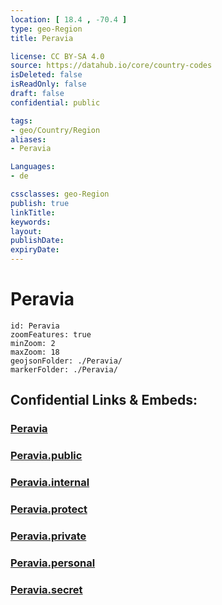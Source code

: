 ```yaml
---
location: [ 18.4 , -70.4 ] 
type: geo-Region
title: Peravia

license: CC BY-SA 4.0
source: https://datahub.io/core/country-codes
isDeleted: false
isReadOnly: false
draft: false
confidential: public

tags:
- geo/Country/Region
aliases:
- Peravia

Languages:
- de

cssclasses: geo-Region
publish: true
linkTitle: 
keywords: 
layout: 
publishDate: 
expiryDate: 
---
```


# Peravia

```leaflet
id: Peravia
zoomFeatures: true 
minZoom: 2 
maxZoom: 18
geojsonFolder: ./Peravia/
markerFolder: ./Peravia/
```


## Confidential Links & Embeds: 

### [Peravia](/_Standards/Earth/Continent/America~Caribbean/Dominican_Rep/provinces~Dominican_Rep/Peravia.md) 

### [Peravia.public](/_public/Earth/Continent/America~Caribbean/Dominican_Rep/provinces~Dominican_Rep/Peravia.public.md) 

### [Peravia.internal](/_internal/Earth/Continent/America~Caribbean/Dominican_Rep/provinces~Dominican_Rep/Peravia.internal.md) 

### [Peravia.protect](/_protect/Earth/Continent/America~Caribbean/Dominican_Rep/provinces~Dominican_Rep/Peravia.protect.md) 

### [Peravia.private](/_private/Earth/Continent/America~Caribbean/Dominican_Rep/provinces~Dominican_Rep/Peravia.private.md) 

### [Peravia.personal](/_personal/Earth/Continent/America~Caribbean/Dominican_Rep/provinces~Dominican_Rep/Peravia.personal.md) 

### [Peravia.secret](/_secret/Earth/Continent/America~Caribbean/Dominican_Rep/provinces~Dominican_Rep/Peravia.secret.md)

